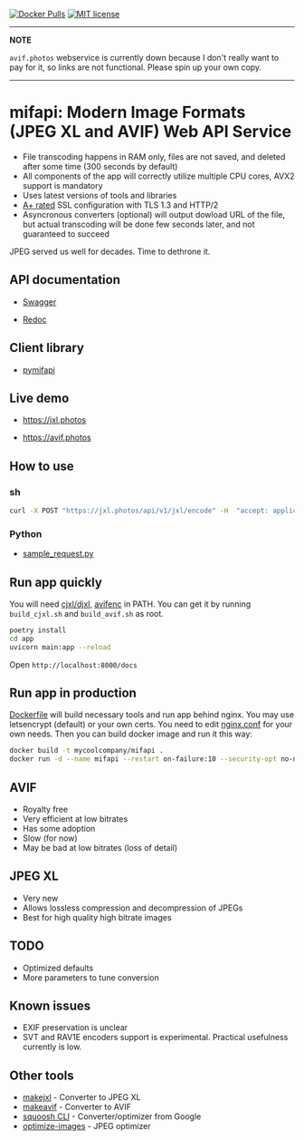 [![Docker Pulls](https://img.shields.io/docker/pulls/varnav/mifapi.svg)](https://hub.docker.com/r/varnav/mifapi) [![MIT license](https://img.shields.io/badge/License-MIT-blue.svg)](https://opensource.org/licenses/MIT/)

---
**NOTE**

`avif.photos` webservice is currently down because I don't really want to pay for it, so links are not functional. Please spin up your own copy.

---

# mifapi: Modern Image Formats (JPEG XL and AVIF) Web API Service

* File transcoding happens in RAM only, files are not saved, and deleted after some time (300 seconds by default)
* All components of the app will correctly utilize multiple CPU cores, AVX2 support is mandatory
* Uses latest versions of tools and libraries
* [A+ rated](https://www.ssllabs.com/ssltest/analyze.html?d=avif.photos) SSL configuration with TLS 1.3 and HTTP/2
* Asyncronous converters (optional) will output dowload URL of the file, but actual transcoding will be done few seconds later, and not guaranteed to succeed

JPEG served us well for decades. Time to dethrone it.

## API documentation

* [Swagger](https://jxl.photos/docs)

* [Redoc](https://jxl.photos/redoc)

## Client library

* [pymifapi](https://github.com/varnav/pymifapi/)

## Live demo

* https://jxl.photos

* https://avif.photos

## How to use

### sh

```sh
curl -X POST "https://jxl.photos/api/v1/jxl/encode" -H  "accept: application/json" -H  "Content-Type: multipart/form-data" -F "file=@IMG_20201219_142048.JPG;type=image/jpeg" | python3 -c "import sys, json; print(json.load(sys.stdin)['dl_uri'])" | xargs -n1 curl -O
```

### Python

* [sample_request.py](sample_request.py)

## Run app quickly

You will need [cjxl/djxl](https://gitlab.com/wg1/jpeg-xl), [avifenc](https://github.com/AOMediaCodec/libavif) in PATH. You can get it by running `build_cjxl.sh` and `build_avif.sh` as root.

```sh
poetry install
cd app
uvicorn main:app --reload
```

Open `http://localhost:8000/docs`

## Run app in production

[Dockerfile](Dockerfile) will build necessary tools and run app behind nginx. You may use letsencrypt (default) or your own certs. You need to edit [nginx.conf](nginx.conf) for your own needs. Then you can build docker image and run it this way:

```sh
docker build -t mycoolcompany/mifapi .
docker run -d --name mifapi --restart on-failure:10 --security-opt no-new-privileges --tmpfs /tmp/mifapi_temp -p 80:80 -p 443:443 -v /etc/letsencrypt:/etc/letsencrypt mycoolcompany/mifapi
```

## AVIF

* Royalty free
* Very efficient at low bitrates
* Has some adoption
* Slow (for now)
* May be bad at low bitrates (loss of detail)

## JPEG XL

* Very new
* Allows lossless compression and decompression of JPEGs
* Best for high quality high bitrate images

## TODO

* Optimized defaults
* More parameters to tune conversion

## Known issues

* EXIF preservation is unclear
* SVT and RAV1E encoders support is experimental. Practical usefulness currently is low.

## Other tools

* [makejxl](https://github.com/varnav/makejxl/) - Converter to JPEG XL
* [makeavif](https://github.com/varnav/makeavif/) - Converter to AVIF
* [squoosh CLI](https://github.com/GoogleChromeLabs/squoosh/tree/dev/cli) - Converter/optimizer from Google
* [optimize-images](https://github.com/victordomingos/optimize-images/) - JPEG optimizer
